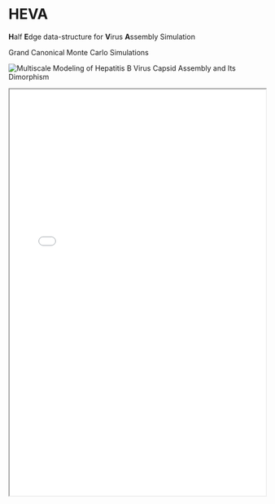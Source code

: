 # HEVA
**H**alf **E**dge data-structure for **V**irus **A**ssembly Simulation

Grand Canonical Monte Carlo Simulations

![Multiscale Modeling of Hepatitis B Virus Capsid Assembly and Its Dimorphism](https://doi.org/10.1021/acsnano.2c02119)
<iframe width="100%" height="800" src="TOC_small.pdf">
